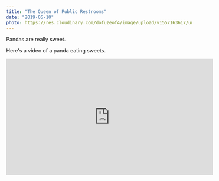 ```yaml
---
title: "The Queen of Public Restrooms"
date: "2019-05-10"
photo: https://res.cloudinary.com/dofuzeof4/image/upload/v1557163617/unnamed_bli2tp.jpg
---
```


Pandas are really sweet.

Here's a video of a panda eating sweets.

<iframe width="560" height="315" src="https://www.youtube.com/embed/4n0xNbfJLR8" frameborder="0" allowfullscreen></iframe>
